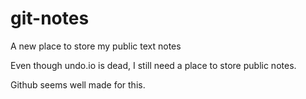 git-notes
=========

A new place to store my public text notes

Even though undo.io is dead, I still need a place to store public notes.

Github seems well made for this.
